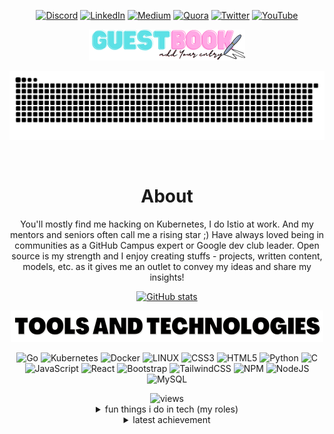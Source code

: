<div align="center">

<!--
[![GitHub Header](/assets/banner/small.png)](https://discord.com/invite/HAJVhyaheu)
   -->
    
<!--Socials-->

[![Discord](https://img.shields.io/badge/Discord-%237289DA.svg?logo=discord&logoColor=white)](https://discord.gg/HAJVhyaheu) 
[![LinkedIn](https://img.shields.io/badge/LinkedIn-%230077B5.svg?logo=linkedin&logoColor=white)](https://linkedin.com/in/faeka) 
[![Medium](https://img.shields.io/badge/Medium-12100E?logo=medium&logoColor=white)](https://medium.com/@faeka6) 
[![Quora](https://img.shields.io/badge/Quora-%23B92B27.svg?logo=Quora&logoColor=white)](https://quora.com/profile/Fyka) 
[![Twitter](https://img.shields.io/badge/Twitter-%231DA1F2.svg?logo=Twitter&logoColor=white)](https://twitter.com/fykawise) 
[![YouTube](https://img.shields.io/badge/YouTube-%23FF0000.svg?logo=YouTube&logoColor=white)](https://youtube.com/@fyka) 
   
<!-- <a href="https://twitter.com/1fyka">
    <img height="70" src="/assets/socials/twitter.png" />
</a>

<a href="https://discord.com/invite/HAJVhyaheu">
    <img height="70" src="/assets/socials/discord.png" />
</a>

<a href="https://www.quora.com/profile/Fyka">
    <img height="70" src="/assets/socials/quora.png" />
</a>

<a href="https://medium.com/@faeka6">
    <img height="70" src="/assets/socials/medium.png" />
</a>

<a href="http://www.linkedin.com/in/faeka">
    <img height="70" src="/assets/socials/linkedin.png" />
</a>

<a href="https://leetcode.com/fyka/">
    <img height="70" src="/assets/socials/leetcode.png" />
</a>

<a href="https://youtube.com/@fyka">
    <img height="70" src="/assets/socials/youtube.png" />
</a> -->

<!--Socials End-->

<!--GuestBook-->

<div>
<a href="https://github.com/fykaa/fykaa/issues/1#issuecomment-new"><img height="50"src="/assets/decoratives/penbook.png"></a> 
</div>    

<!--GuestBook Ends-->

<!--Snake Contribution Graph-->    
    
![𝙶𝚒𝚝𝚑𝚞𝚋 𝙲𝚘𝚗𝚝𝚛𝚒𝚋𝚞𝚝𝚒𝚘𝚗 𝙶𝚛𝚊𝚙𝚑](/contributiongrid.svg)
    
<br/>
    
<!--Snake Contribution Graph Ends--> 
 
    
<!--About-->

<h1> About </h1> 
 <p> 
     You'll mostly find me hacking on Kubernetes, I do Istio at work. And my mentors and seniors often call me a rising star ;) Have always loved being in communities as a GitHub Campus expert or Google dev club leader. Open source is my strength and I enjoy creating stuffs - projects, written content, models, etc. as it gives me an outlet to convey my ideas and share my insights!</p>

<!--About Ends-->
    
<!--Recent Activity & Streaks-->

[![GitHub stats](https://github-readme-stats.vercel.app/api?username=fykaa&show_icons=true&theme=dracula&count_private=true)](https://github.com/fykaa/github-readme-stats)

<!-- 
[![GitHub Streaks stats](https://github-readme-streak-stats.herokuapp.com?user=fykaa&theme=radical&hide_border=true)](https://github.com/fykaa/github-readme-stats)    
-->
    
<!--Recent Activity & Streaks End-->    

<!--Tools & Tech-->

<div></div>
<img alt="Tools & Technologies" height="50" src="/assets/languages/tools.png" />    
<div></div>
    
![Go](https://img.shields.io/badge/go-%2300ADD8.svg?style=plastic&logo=go&logoColor=white) ![Kubernetes](https://img.shields.io/badge/kubernetes-%23326ce5.svg?style=plastic&logo=kubernetes&logoColor=white) ![Docker](https://img.shields.io/badge/docker-%230db7ed.svg?style=plastic&logo=docker&logoColor=white) ![LINUX](https://img.shields.io/badge/Linux-FCC624?style=plastic&logo=linux&logoColor=black) ![CSS3](https://img.shields.io/badge/css3-%231572B6.svg?style=plastic&logo=css3&logoColor=white) ![HTML5](https://img.shields.io/badge/html5-%23E34F26.svg?style=plastic&logo=html5&logoColor=white) ![Python](https://img.shields.io/badge/python-3670A0?style=plastic&logo=python&logoColor=ffdd54) ![C](https://img.shields.io/badge/c-%2300599C.svg?style=plastic&logo=c&logoColor=white) ![JavaScript](https://img.shields.io/badge/javascript-%23323330.svg?style=plastic&logo=javascript&logoColor=%23F7DF1E) ![React](https://img.shields.io/badge/react-%2320232a.svg?style=plastic&logo=react&logoColor=%2361DAFB) ![Bootstrap](https://img.shields.io/badge/bootstrap-%23563D7C.svg?style=plastic&logo=bootstrap&logoColor=white) ![TailwindCSS](https://img.shields.io/badge/tailwindcss-%2338B2AC.svg?style=plastic&logo=tailwind-css&logoColor=white) ![NPM](https://img.shields.io/badge/NPM-%23000000.svg?style=plastic&logo=npm&logoColor=white) ![NodeJS](https://img.shields.io/badge/node.js-6DA55F?style=plastic&logo=node.js&logoColor=white) ![MySQL](https://img.shields.io/badge/mysql-%2300f.svg?style=plastic&logo=mysql&logoColor=white)  

   
<!-- <img height="80" src="/assets/languages/python.png" />
<img height="80" src="/assets/languages/javascript.png" />
<img height="80" src="/assets/languages/cpp.png" />
<img height="80" src="/assets/languages/c.png" />
<img height="80" src="/assets/languages/react.png" />
<img height="80" src="/assets/languages/bootstrap.png" />
<img height="80" src="/assets/languages/html.png" />
<br></br>
<img height="80" src="/assets/languages/go.png" />
<img height="80" src="/assets/languages/css.png" />
<img height="80" src="/assets/languages/vsc.png" />
<img height="80" src="/assets/languages/tailwind.png" />
<img height="80" src="/assets/languages/npm.png" />
<img height="80" src="/assets/languages/node.png" />
<img height="80" src="/assets/languages/mysql.png" />
<img height="80" src="/assets/languages/kubernetes.png" />
<img height="80" src="/assets/languages/git.png" />
<img height="80" src="/assets/languages/gcp.png" /> -->
<!--Tools & Tech End-->    

<!--Profile Views Badge-->

<div align="center"><img src="https://komarev.com/ghpvc/?username=fykaa&style=circle&color=dd6286" alt="views"/></div>

<!--Profile Views Badge End-->

<!--RickRoll-->

<details>
<summary> fun things i do in tech (my roles) </summary>

| Achievement                           | Organization              | Selection Rate (~) | Date Achieved |
| ------------------------------------- | ------------------------- | --------------- | ------------- |
| CNCF Ambassador | CNCF| - | 05/2024|
| Google Developer Student Clubs Leader | Google | 3% | 06/2023 |
| GOLD Microsoft Learn Student Ambassador | Microsoft| 0.1% | 02/2024|
| GitHub Campus Expert | GitHub | 0.6% | 11/2022 |
| Linux Foundation in Training Scholar | Linux | 3% | 07/2023 |
| KubeCon CloudNativeCon North America Speaker | CNCF | 7% | 11/2023 |
| KubeDay India Speaker | Kubernetes | 7% | 12/2023 |
| Kubernetes Release Team member v1.29 v1.30 | Kubernetes | 10% | 09/2023 |
| Kubernetes-sigs Subproject maintainer | Kubernetes | - | - |
| Kubernetes KCSNA, KCSEU Content/CFP Team Leader | K8s | - | - |
| Linux Foundation Mentorship CNCF Intern Istio | CNCF Istio | 4% | 09/2023 |
| Harvard Women in Code Scholar | Harvard University | - | 12/2022 | 
</details>


<details>
    <summary>latest achievement</summary>
    <p><strong>Rick Rolling You! I am aware of all the Internet Traditions and I am never gonna give them up!</strong></p>
    <a href="https://discord.com/invite/HAJVhyaheu" target="_blank"><img src="https://user-images.githubusercontent.com/5713670/87202985-820dcb80-c2b6-11ea-9f56-7ec461c497c3.gif" width="180" height="auto" /></a>
    <a href="https://discord.com/invite/HAJVhyaheu" target="_blank"><img src="https://media.giphy.com/media/Vuw9m5wXviFIQ/source.gif" width="280" height="auto" /></a>
    <a href="https://discord.com/invite/HAJVhyaheu" target="_blank"><img src="https://user-images.githubusercontent.com/5713670/87202985-820dcb80-c2b6-11ea-9f56-7ec461c497c3.gif" width="180" height="auto" /></a>
    <div>
    <img src="https://cultofthepartyparrot.com/parrots/hd/illuminatiparrot.gif" width="30" height="30"/>
    <img src="https://cultofthepartyparrot.com/flags/hd/indiaparrot.gif" width="30" height="30"/>
    <img src="https://cultofthepartyparrot.com/parrots/asyncparrot.gif" width="36" height="30"/>
    <img src="https://cultofthepartyparrot.com/parrots/hd/exceptionallyfastparrot.gif" width="30" height="30"/>
    <img src="https://cultofthepartyparrot.com/parrots/hd/60fpsparrot.gif" width="30" height="30"/>
    <img src="https://cultofthepartyparrot.com/parrots/hd/jumpingparrot.gif" width="30" height="30"/>
    <img src="https://cultofthepartyparrot.com/parrots/hd/opensourceparrot.gif" width="30" height="30"/>
    <img src="https://cultofthepartyparrot.com/parrots/hd/dealwithitnowparrot.gif" width="30" height="30"/>
    <img src="https://cultofthepartyparrot.com/parrots/hd/hypnoparrotlight.gif" width="30" height="30"/>
    <img src="https://cultofthepartyparrot.com/parrots/databaseparrot.gif" width="30" height="30"/>
    <img src="https://cultofthepartyparrot.com/parrots/fixparrot.gif" width="36" height="30"/>
    <img src="https://cultofthepartyparrot.com/parrots/hd/laptop_parrot.gif" width="30" height="30"/>
    <img src="https://cultofthepartyparrot.com/parrots/hd/githubparrot.gif" width="30" height="30"/>
    <img src="https://cultofthepartyparrot.com/parrots/hd/levitationparrot.gif" width="30" height="30"/>
    <img src="https://cultofthepartyparrot.com/parrots/hd/meldparrot.gif" width="30" height="30"/>
    <img src="https://cultofthepartyparrot.com/parrots/slomoparrot.gif" width="30" height="30"/>
    <img src="https://cultofthepartyparrot.com/parrots/hd/moonwalkingparrot.gif" width="30" height="30"/>
    <img src="https://cultofthepartyparrot.com/parrots/hd/stableparrot.gif" width="30" height="30"/>
    <img src="https://cultofthepartyparrot.com/parrots/hd/scienceparrot.gif" width="30" height="30"/>
    <img src="https://cultofthepartyparrot.com/parrots/hd/pirateparrot.gif" width="30" height="30"/>
    <img src="https://cultofthepartyparrot.com/parrots/hd/footballparrot.gif" width="30" height="30"/>
    <img src="https://cultofthepartyparrot.com/parrots/hd/spinningparrot.gif" width="30" height="30"/>
    <img src="https://cultofthepartyparrot.com/parrots/hd/hypnoparrotdark.gif" width="30" height="30"/>
    <img src="https://cultofthepartyparrot.com/parrots/hd/mustacheparrot.gif" width="30" height="30"/>
</div>
<!-- <img src="https://raw.githubusercontent.com/trinib/trinib/d2e2d90f68200d727900433f422c0a1de222919c/images/banner.svg"  width="600"> -->
<!-- <img src="https://raw.githubusercontent.com/trinib/trinib/a5f17399d881c5651a89bfe4a621014b08346cf0/images/marquee2.svg" width="1000"> -->

</details>

<!--RickRoll Ends-->

<!--Repositories-->
<!-- 
<h2 align="center">👨‍💻 Repositories 👨‍💻</h2>
<br>
<div width="100%" align="center">
  <a align="left" href="https://github.com/fykaa/Sample-Portfolio-for-Learners" title="Sample-Portfolio-for-Learners"><img align="left" height="115" src="https://github-readme-stats.vercel.app/api/pin/?username=fykaa&repo=Sample-Portfolio-for-Learners&theme=react&border_color=61dafb&border_radius=10"></a>
  <a align="right" href="https://github.com/fykaa/Content-Corral" title="Content-Corral"><img align="right" height="115" src="https://github-readme-stats.vercel.app/api/pin/?username=fykaa&repo=Content-Corral&theme=react&border_color=61dafb&border_radius=10"></a>
</div>
<br/><br/><br/><br/><br/><br/>
<div width="100%" align="center">
  <a align="left" href="https://github.com/fykaa/PyPAL-Python-Powered-Personal-Assistant" title="PyPAL-Python-Powered-Personal-Assistant"><img align="left" height="115" src="https://github-readme-stats.vercel.app/api/pin/?username=fykaa&repo=PyPAL-Python-Powered-Personal-Assistant&theme=react&border_color=61dafb&border_radius=10"></a>
  <a align="right" href="https://github.com/fykaa/Content-Corral" title="Content-Corral"><img align="right" height="115" src="https://github-readme-stats.vercel.app/api/pin/?username=fykaa&repo=Content-Corral&theme=react&border_color=61dafb&border_radius=10"></a>
</div>
<br/><br/><br/><br/><br/><br/>
 -->
<!--Repositories End-->
